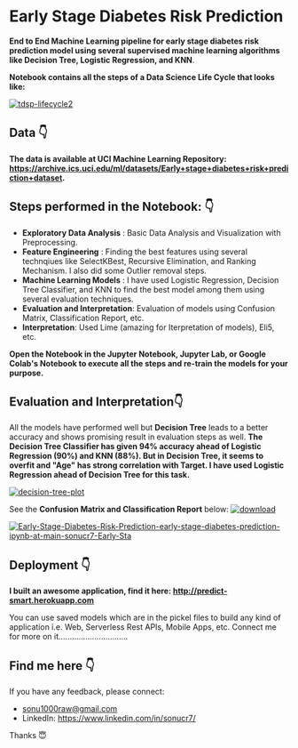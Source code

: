 # Early Stage Diabetes Risk Prediction

**End to End Machine Learning pipeline for early stage diabetes risk prediction model using several supervised machine learning algorithms like Decision Tree, Logistic Regression, and KNN**.


**Notebook contains all the steps of a Data Science Life Cycle that looks like:**

<a href="https://ibb.co/jvmyGLW"><img src="https://i.ibb.co/SXbt0Kd/tdsp-lifecycle2.png" alt="tdsp-lifecycle2" border="0"></a>

## Data 👇

**The data is available at UCI Machine Learning Repository: https://archive.ics.uci.edu/ml/datasets/Early+stage+diabetes+risk+prediction+dataset.**

## Steps performed in the Notebook: 👇

+ **Exploratory Data Analysis** : Basic Data Analysis and Visualization with Preprocessing.
+ **Feature Engineering** : Finding the best features using several technqiues like SelectKBest, Recursive Elimination, and Ranking Mechanism.  I also did some Outlier removal steps.
+ **Machine Learning Models** : I have used Logistic Regression, Decision Tree Classifier, and KNN to find the best model among them using several evaluation techniques.
+ **Evaluation and Interpretation**: Evaluation of models using Confusion Matrix, Classification Report, etc.
+ **Interpretation**: Used Lime (amazing for Iterpretation of models), Eli5, etc.

**Open the Notebook in the Jupyter Notebook, Jupyter Lab, or Google Colab's Notebook to execute all the steps and re-train the models for your purpose.**

## Evaluation and Interpretation👇

All the models have performed well but **Decision Tree** leads to a better accuracy and shows promising result in evaluation steps as well. **The Decision Tree Classifier has given 94% accuracy ahead of Logistic Regression (90%) and KNN (88%). But in Decision Tree, it seems to overfit and "Age" has strong correlation with Target. I have used Logistic Regression ahead of Decision Tree for this task.**

<a href="https://ibb.co/8MmFXqN"><img src="https://i.ibb.co/LS04vmY/decision-tree-plot.png" alt="decision-tree-plot" border="0"></a>

See the **Confusion Matrix and Classification Report** below:
<a href="https://imgbb.com/"><img src="https://i.ibb.co/rv7v2KJ/download.png" alt="download" border="0"></a>

<a href="https://ibb.co/qg53CDM"><img src="https://i.ibb.co/vdY6hcx/Early-Stage-Diabetes-Risk-Prediction-early-stage-diabetes-prediction-ipynb-at-main-sonucr7-Early-Sta.png" alt="Early-Stage-Diabetes-Risk-Prediction-early-stage-diabetes-prediction-ipynb-at-main-sonucr7-Early-Sta" border="0"></a>



## Deployment 👇

**I built an awesome application, find it here: http://predict-smart.herokuapp.com**

You can use saved models which are in the pickel files to build any kind of application i.e. Web, Serverless Rest APIs, Mobile Apps, etc. Connect me for more on it...............................


## Find me here 👇

If you have any feedback, please connect:
+ sonu1000raw@gmail.com
+ LinkedIn: https://www.linkedin.com/in/sonucr7/


Thanks 😇











